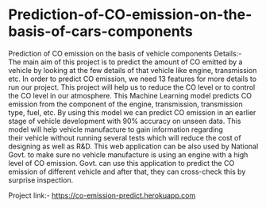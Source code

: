 # Prediction-of-CO-emission-on-the-basis-of-cars-components

Prediction of CO emission on the basis of vehicle components Details:- The main aim of this project is to predict the amount of CO emitted by a vehicle by looking at the few details of that vehicle like engine, transmission etc. In order to predict CO emission, we need 13 features for more details to run our project. This project will help us to reduce the CO level or to control the CO level in our atmosphere. This Machine Learning model predicts CO emission from the component of the engine, transmission, transmission type, fuel, etc. By using this model we can predict CO emission in an earlier stage of vehicle development with 90% accuracy on unseen data. This model will help vehicle manufacture to gain information regarding their vehicle without running several tests which will reduce the cost of designing as well as R&D. This web application can be also used by National Govt. to make sure no vehicle manufacture is using an engine with a high level of CO emission. Govt. can use this application to predict the CO emission of different vehicle and after that, they can cross-check this by surprise inspection.


Project link:- https://co-emission-predict.herokuapp.com
